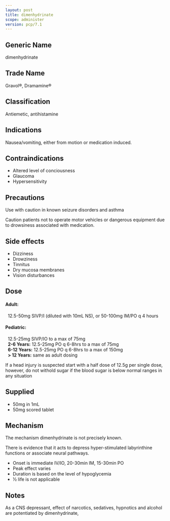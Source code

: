 ```yaml
---
layout: post
title: dimenhydrinate
scope: administer
version: pcp/7.1
---
```


## Generic Name

dimenhydrinate

## Trade Name

Gravol®, Dramamine®

## Classification

Antiemetic, antihistamine

## Indications

Nausea/vomiting, either from motion or medication induced.

## Contraindications

- Altered level of conciousness
- Glaucoma
- Hypersensitivity

## Precautions

Use with caution in known seizure disorders and asthma

Caution patients not to operate motor vehicles or dangerous equipment due to drowsiness associated with medication.

## Side effects

- Dizziness
- Drowziness
- Tinnitus
- Dry mucosa membranes
- Vision disturbances

## Dose

#### Adult:

&nbsp;&nbsp;12.5-50mg SIVP/I (diluted with 10mL NS), or 50-100mg IM/PO q 4 hours

#### Pediatric:

&nbsp;&nbsp;12.5-25mg SIVP/IO to a max of 75mg\
&nbsp;&nbsp;**2-6 Years:** 12.5-25mg PO q 6-8hrs to a max of 75mg\
&nbsp;&nbsp;**6-12 Years:** 12.5-25mg PO q 6-8hrs to a max of 150mg\
&nbsp;&nbsp;**\> 12 Years:** same as adult dosing

If a head injury is suspected start with a half dose of 12.5g per single dose, however, do not withold sugar if the blood sugar is below normal ranges in any situation

## Supplied

- 50mg in 1mL
- 50mg scored tablet

## Mechanism

The mechanism dimenhydrinate is not precisely known.

There is evidence that it acts to depress hyper-stimulated labyrinthine functions or associate neural pathways.

- Onset is immediate IV/IO, 20-30min IM, 15-30min PO
- Peak effect varies
- Duration is based on the level of hypoglycemia
- ½ life is not applicable

## Notes

As a CNS depressant, effect of narcotics, sedatives, hypnotics and alcohol are potentiated by dimenhydrinate,
